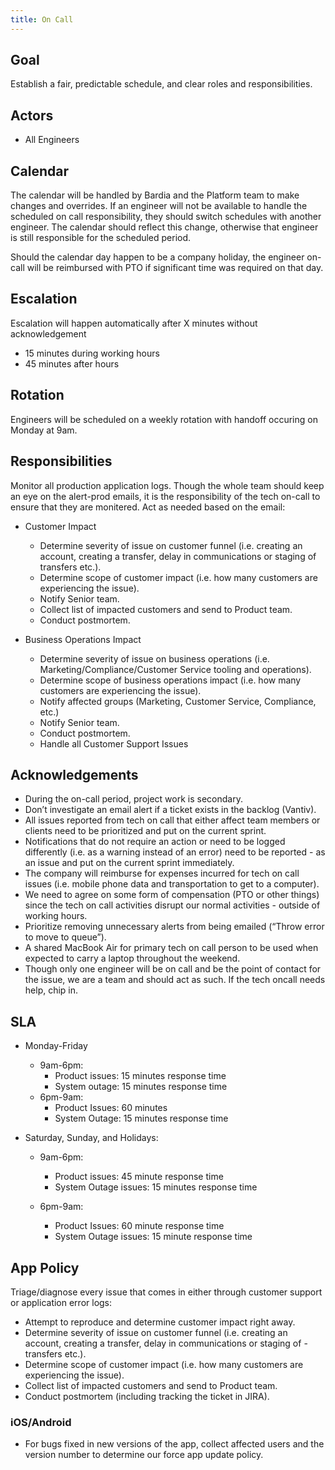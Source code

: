 ```yaml
---
title: On Call
---
```


## Goal
Establish a fair, predictable schedule, and clear roles and responsibilities.

## Actors

- All Engineers

## Calendar

The calendar will be handled by Bardia and the Platform team to make changes and overrides. If an engineer will not be available to handle the scheduled
on call responsibility, they should switch schedules with another engineer. The calendar should reflect this change, otherwise that engineer is still
responsible for the scheduled period.

Should the calendar day happen to be a company holiday, the engineer on-call will be reimbursed with PTO if significant time was required on that day.

## Escalation

Escalation will happen automatically after X minutes without acknowledgement

- 15 minutes during working hours
- 45 minutes after hours

## Rotation

Engineers will be scheduled on a weekly rotation with handoff occuring on Monday at 9am.

## Responsibilities
Monitor all production application logs. Though the whole team should keep an eye on the alert-prod emails, it is the responsibility of the tech on-call
to ensure that they are monitered. Act as needed based on the email:

- Customer Impact
    - Determine severity of issue on customer funnel (i.e. creating an account, creating a transfer, delay in communications or staging of transfers etc.).
    - Determine scope of customer impact (i.e. how many customers are experiencing the issue).
    - Notify Senior team.
    - Collect list of impacted customers and send to Product team.
    - Conduct postmortem.

- Business Operations Impact
    - Determine severity of issue on business operations (i.e. Marketing/Compliance/Customer Service tooling and operations).
    - Determine scope of business operations impact (i.e. how many customers are experiencing the issue).
    - Notify affected groups (Marketing, Customer Service, Compliance, etc.)
    - Notify Senior team.
    - Conduct postmortem.
    - Handle all Customer Support Issues

## Acknowledgements
- During the on-call period, project work is secondary.
- Don’t investigate an email alert if a ticket exists in the backlog (Vantiv).
- All issues reported from tech on call that either affect team members or clients need to be prioritized and put on the current sprint.
- Notifications that do not require an action or need to be logged differently (i.e. as a warning instead of an error) need to be reported - as an issue and put on the current sprint immediately.
- The company will reimburse for expenses incurred for tech on call issues (i.e. mobile phone data and transportation to get to a computer).
- We need to agree on some form of compensation (PTO or other things) since the tech on call activities disrupt our normal activities - outside of working hours.
- Prioritize removing unnecessary alerts from being emailed (“Throw error to move to queue”).
- A shared MacBook Air for primary tech on call person to be used when expected to carry a laptop throughout the weekend.
- Though only one engineer will be on call and be the point of contact for the issue, we are a team and should act as such. If the tech oncall needs help, chip in.


## SLA

- Monday-Friday
    - 9am-6pm:
        - Product issues: 15 minutes response time
        - System outage: 15 minutes response time
    - 6pm-9am:
        - Product Issues: 60 minutes
        - System Outage: 15 minutes response time

- Saturday, Sunday, and Holidays:
    - 9am-6pm:
        - Product issues: 45 minute response time
        - System Outage issues: 15 minutes response time

    - 6pm-9am:
        - Product Issues: 60 minute response time
        - System Outage issues: 15 minute response time

## App Policy

Triage/diagnose every issue that comes in either through customer support or application error logs:

- Attempt to reproduce and determine customer impact right away.
- Determine severity of issue on customer funnel (i.e. creating an account, creating a transfer, delay in communications or staging of - transfers etc.).
- Determine scope of customer impact (i.e. how many customers are experiencing the issue).
- Collect list of impacted customers and send to Product team.
- Conduct postmortem (including tracking the ticket in JIRA).

### iOS/Android 

- For bugs fixed in new versions of the app, collect affected users and the version number to determine our force app update policy.
